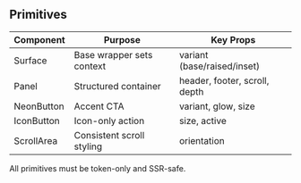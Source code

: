 ## Primitives

| Component | Purpose | Key Props |
|-----------|---------|-----------|
| Surface | Base wrapper sets context | variant (base/raised/inset) |
| Panel | Structured container | header, footer, scroll, depth |
| NeonButton | Accent CTA | variant, glow, size |
| IconButton | Icon-only action | size, active |
| ScrollArea | Consistent scroll styling | orientation |

All primitives must be token-only and SSR-safe.
